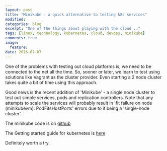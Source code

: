 ```yaml
---
layout: post
title: "Minikube - a quick alternative to testing k8s services"
modified:
categories: blog
excerpt: "One of the things about playing with the cloud .."
tags: [linux, technology, kubernetes, cloud, devops, minikube]
comments: true
image:
  feature:
date: 2016-07-07
---
```


One of the problems with testing out cloud platforms is, we need to be connected to the net all the time. So, sooner or later, we learn to test using solutions like Vagrant as the cluster provider. Even starting a 2 node cluster takes quite a bit of time using this approach.

Good news is the recent addition of 'Minikube' - a single node cluster to test out simple services, pods and replication controllers. Note that any attempts to scale the services will probably result in 'fit failure on node (minikubevm): PodFitsHostPorts' errors due to it being a 'single-node cluster'.

The minikube code is on [github](https://github.com/kubernetes/minikubehttps://github.com/kubernetes/minikube)

The Getting started guide for kubernetes is [here](http://kubernetes.io/docs/getting-started-guides/minikube/)

Definitely worth a try.
